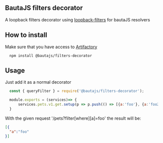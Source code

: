 ## BautaJS filters decorator

A loopback filters decorator using [loopback-filters][1] for bautaJS resolvers


## How to install

Make sure that you have access to [Artifactory][2]

```console
  npm install @bautajs/filters-decorator
```


## Usage

Just add it as a normal decorator

```js
  const { queryFilter } = require('@bautajs/filters-decorator');

  module.exports = (services)=> {
      services.pets.v1.get.setup(p => p.push(() => [{a:'foo'}, {a:'foo2'}]).push(queryFilter))
  }
```

With the given request '/pets?filter[where][a]=foo' the result will be:

```json
[{
  "a":"foo"
}]
```

[1]: https://github.com/strongloop/loopback-filters

[2]: https://axags.jfrog.io/axags/api/npm/virtual-bcn-node/
